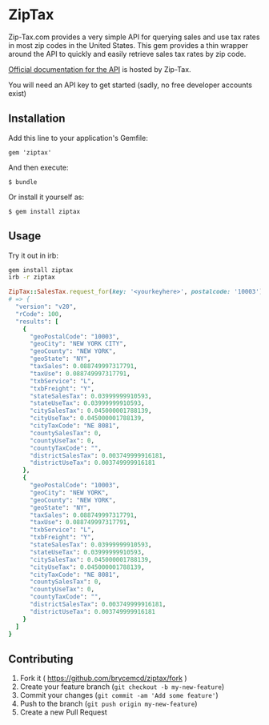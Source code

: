# ZipTax

Zip-Tax.com provides a very simple API for querying sales and use tax
rates in most zip codes in the United States. This gem provides a thin
wrapper around the API to quickly and easily retrieve sales tax rates by
zip code.

[Official documentation for the API](http://docs.zip-tax.com/en/latest/index.html) is hosted by Zip-Tax.

You will need an API key to get started (sadly, no free developer accounts exist)

## Installation

Add this line to your application's Gemfile:

    gem 'ziptax'

And then execute:

    $ bundle

Or install it yourself as:

    $ gem install ziptax

## Usage

Try it out in irb:

```bash
gem install ziptax
irb -r ziptax
```
```ruby
ZipTax::SalesTax.request_for(key: '<yourkeyhere>', postalcode: '10003')
# => {
  "version": "v20",
  "rCode": 100,
  "results": [
    {
      "geoPostalCode": "10003",
      "geoCity": "NEW YORK CITY",
      "geoCounty": "NEW YORK",
      "geoState": "NY",
      "taxSales": 0.088749997317791,
      "taxUse": 0.088749997317791,
      "txbService": "L",
      "txbFreight": "Y",
      "stateSalesTax": 0.03999999910593,
      "stateUseTax": 0.03999999910593,
      "citySalesTax": 0.045000001788139,
      "cityUseTax": 0.045000001788139,
      "cityTaxCode": "NE 8081",
      "countySalesTax": 0,
      "countyUseTax": 0,
      "countyTaxCode": "",
      "districtSalesTax": 0.003749999916181,
      "districtUseTax": 0.003749999916181
    },
    {
      "geoPostalCode": "10003",
      "geoCity": "NEW YORK",
      "geoCounty": "NEW YORK",
      "geoState": "NY",
      "taxSales": 0.088749997317791,
      "taxUse": 0.088749997317791,
      "txbService": "L",
      "txbFreight": "Y",
      "stateSalesTax": 0.03999999910593,
      "stateUseTax": 0.03999999910593,
      "citySalesTax": 0.045000001788139,
      "cityUseTax": 0.045000001788139,
      "cityTaxCode": "NE 8081",
      "countySalesTax": 0,
      "countyUseTax": 0,
      "countyTaxCode": "",
      "districtSalesTax": 0.003749999916181,
      "districtUseTax": 0.003749999916181
    }
  ]
}
```

## Contributing

1. Fork it ( https://github.com/brycemcd/ziptax/fork )
2. Create your feature branch (`git checkout -b my-new-feature`)
3. Commit your changes (`git commit -am 'Add some feature'`)
4. Push to the branch (`git push origin my-new-feature`)
5. Create a new Pull Request
